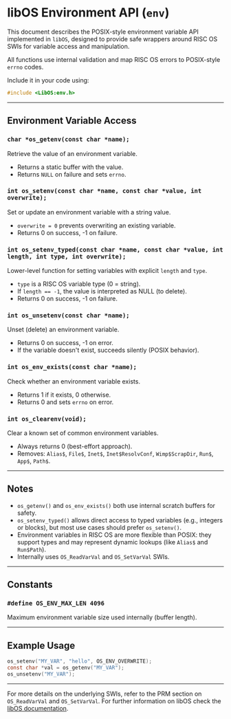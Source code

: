 # libOS Environment API (`env`)

This document describes the POSIX-style environment variable API implemented in `libOS`, designed to provide safe wrappers around RISC OS SWIs for variable access and manipulation.

All functions use internal validation and map RISC OS errors to POSIX-style `errno` codes.

Include it in your code using:

```c
#include <LibOS:env.h>
```

---

## Environment Variable Access

### `char *os_getenv(const char *name);`

Retrieve the value of an environment variable.

* Returns a static buffer with the value.
* Returns `NULL` on failure and sets `errno`.

### `int os_setenv(const char *name, const char *value, int overwrite);`

Set or update an environment variable with a string value.

* `overwrite = 0` prevents overwriting an existing variable.
* Returns 0 on success, -1 on failure.

### `int os_setenv_typed(const char *name, const char *value, int length, int type, int overwrite);`

Lower-level function for setting variables with explicit `length` and `type`.

* `type` is a RISC OS variable type (0 = string).
* If `length == -1`, the value is interpreted as NULL (to delete).
* Returns 0 on success, -1 on failure.

### `int os_unsetenv(const char *name);`

Unset (delete) an environment variable.

* Returns 0 on success, -1 on error.
* If the variable doesn't exist, succeeds silently (POSIX behavior).

### `int os_env_exists(const char *name);`

Check whether an environment variable exists.

* Returns 1 if it exists, 0 otherwise.
* Returns 0 and sets `errno` on error.

### `int os_clearenv(void);`

Clear a known set of common environment variables.

* Always returns 0 (best-effort approach).
* Removes: `Alias$`, `File$`, `Inet$`, `Inet$ResolvConf`, `Wimp$ScrapDir`, `Run$`, `App$`, `Path$`.

---

## Notes

* `os_getenv()` and `os_env_exists()` both use internal scratch buffers for safety.
* `os_setenv_typed()` allows direct access to typed variables (e.g., integers or blocks), but most use cases should prefer `os_setenv()`.
* Environment variables in RISC OS are more flexible than POSIX: they support types and may represent dynamic lookups (like `Alias$` and `Run$Path`).
* Internally uses `OS_ReadVarVal` and `OS_SetVarVal` SWIs.

---

## Constants

### `#define OS_ENV_MAX_LEN 4096`

Maximum environment variable size used internally (buffer length).

---

## Example Usage

```c
os_setenv("MY_VAR", "hello", OS_ENV_OVERWRITE);
const char *val = os_getenv("MY_VAR");
os_unsetenv("MY_VAR");
```

---

For more details on the underlying SWIs, refer to the PRM section on `OS_ReadVarVal` and `OS_SetVarVal`.
For further information on libOS check the [libOS documentation](README.md).
